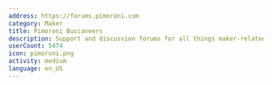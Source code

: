 ```yaml
---
address: https://forums.pimoroni.com
category: Maker
title: Pimoroni Buccaneers
description: Support and discussion forums for all things maker-related
userCount: 5474
icon: pimoroni.png
activity: medium
language: en_US
---
```

